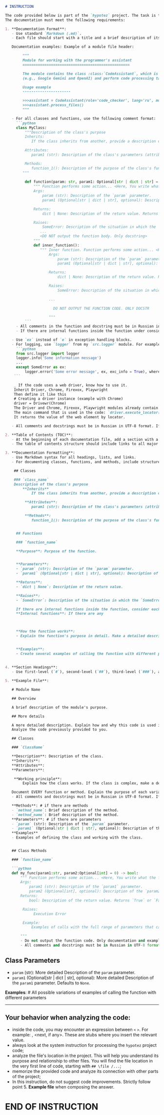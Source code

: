 ```markdown
# INSTRUCTION

The code provided below is part of the `hypotez` project. The task is to create developer documentation in `Markdown` format for each input Python file.
The documentation must meet the following requirements:

1. **Documentation Format**:
   - Use standard `Markdown (.md)`.
   - Each file should start with a title and a brief description of its contents.

   Documentation examples: Example of a module file header:

        """
        Module for working with the programmer's assistant
        =================================================

        The module contains the class :class:`CodeAssistant`, which is used to interact with various AI models
        (e.g., Google Gemini and OpenAI) and perform code processing tasks.

        Usage example
        ----------------------

        >>>assistant = CodeAssistant(role='code_checker', lang='ru', model=['gemini'])
        >>>assistant.process_files()
        """

   - For all classes and functions, use the following comment format:
     ```python
     class MyClass:
         """Description of the class's purpose
         Inherits: 
            If the class inherits from another, provide a description of the inheritance.

         Attributes:
            param1 (str): Description of the class's parameters (attributes)

         Methods:
            function_1(): Description of the purpose of the class's functions/methods
        """
     
         def function(param: str, param1: Optional[str | dict | str] = None) -> dict | None:
             """ Function performs some action... <Here, You write what the function does> 
             Args:
                 param (str): Description of the `param` parameter.
                 param1 (Optional[str | dict | str], optional): Description of the `param1` parameter. Defaults to `None`.

             Returns:
                 dict | None: Description of the return value. Returns a dictionary or `None`.

             Raises:
                 SomeError: Description of the situation in which the `SomeError` exception occurs.
                ...
                <DO NOT output the function body. Only docstring>
             """
             def inner_function():
                """ Inner function. Function performs some action... <Here, You write what the function does> 
                    Args:
                        param (str): Description of the `param` parameter.
                        param1 (Optional[str | dict | str], optional): Description of the `param1` parameter. Defaults to `None`.

                    Returns:
                        dict | None: Description of the return value. Returns a dictionary or `None`.

                    Raises:
                        SomeError: Description of the situation in which the `SomeError` exception occurs.

                    ...
                  
                      DO NOT OUTPUT THE FUNCTION CODE. ONLY DOCSTR

                    """
         ```
     - All comments in the function and docstring must be in Russian in UTF-8 format
     - If there are internal functions inside the function under consideration, consider each of them in detail separately.

   - Use `ex` instead of `e` in exception handling blocks.
   - For logging, use `logger` from my `src.logger` module. For example:
     ```python
     from src.logger import logger
     logger.info('Some information message')
     ...
     except SomeError as ex:
         logger.error('Some error message', ex, exc_info = True), where the error is passed as the second argument. exc_info determines whether or not to output service information.
    ```

    _ If the code uses a web driver, know how to use it.
    Inherit Driver, Chrome, Firexox, Playwright
    Then define it like this
    # Creating a driver instance (example with Chrome)
    driver = Drivewr(Chrome)
    The Driver and Chrome, Firexox, Playwright modules already contain all selenium settings.
    The main command that is used in the code: `driver.execute_locator(l:dict)`
    It returns the value of the web element by locator.

   - All comments and docstrings must be in Russian in UTF-8 format. If there are English docstrings in the code, translate them to Russian.

2. **Table of Contents (TOC)**:
   - At the beginning of each documentation file, add a section with a table of contents and links to functions and methods within the code.
   - The table of contents structure should include links to all major sections of the module's documentation.

3. **Documentation Formatting**:
   - Use Markdown syntax for all headings, lists, and links.
   - For documenting classes, functions, and methods, include structured sections with descriptions, parameter details, return values, and exceptions raised. Example:

    ## Classes

    ### `class_name`
    Description of the class's purpose
        **Inherits** 
            If the class inherits from another, provide a description of the inheritance.

         **Attributes**:
            param1 (str): Description of the class's parameters (attributes)

         **Methods**:
            function_1(): Description of the purpose of the class's functions/methods


     ## Functions

     ### `function_name`

     **Purpose**: Purpose of the function.


     **Parameters**:
     - `param` (str): Description of the `param` parameter.
     - `param1` (Optional[str | dict | str], optional): Description of the `param1` parameter. Defaults to `None`.

     **Returns**:
     - `dict | None`: Description of the return value.

     **Raises**:
     - `SomeError`: Description of the situation in which the `SomeError` exception occurs.

     If there are internal functions inside the function, consider each of them separately.
     **Internal functions**: If there are any

     

     **How the function works**:
     - Explain the function's purpose in detail. Make a detailed description of what actions and transformations occur in the function body.


     **Examples**:
     - Create several examples of calling the function with different parameters that are passed to the function.
     
     
4. **Section Headings**:
   - Use first-level (`#`), second-level (`##`), third-level (`###`), and fourth-level (`####`) headings sequentially throughout the file.

5. **Example File**:

   # Module Name

   ## Overview

   A brief description of the module's purpose.

   ## More details

   A more detailed description. Explain how and why this code is used in the project.
   Analyze the code previously provided to you.

   ## Classes

   ### `ClassName`

   **Description**: Description of the class.
   **Inherits**:
   **Attributes**:
   **Parameters**:

    **Working principle**:
        Explain how the class works. If the class is complex, make a detailed code analysis.

   Document EVERY function or method. Explain the purpose of each variable.
   - All comments and docstrings must be in Russian in UTF-8 format. If the text in the original code is in English, translate it to Russian.

   **Methods**: # if there are methods
   - `method_name`: Brief description of the method.
   - `method_name`: Brief description of the method.
   **Parameters**: # if there are parameters
   - `param` (str): Description of the `param` parameter.
   - `param1` (Optional[str | dict | str], optional): Description of the `param1` parameter. Defaults to `None`.
   **Examples**
   - Examples of defining the class and working with the class.


   ## Class Methods

   ### `function_name`

   ```python
   def my_func(param1:str, param2:Optional[int] = 0) -> bool:
       """ Function performs some action... <Here, You write what the function does> 
       Args:
           param1 (str): Description of the `param1` parameter.
           param2 (Optional[int], optional): Description of the `param2` parameter. Defaults to 0.
       Returns:
           bool: Description of the return value. Returns `True` or `False`.

        Raises:
             Execution Error

        Example:
            Examples of calls with the full range of parameters that can be passed to the function.

       """
       - Do not output the function code. Only documentation and examples of calling the function;
       - All comments and docstrings must be in Russian in UTF-8 format
   ```



   ## Class Parameters
   - `param` (str): More detailed Description of the `param` parameter.
   - `param1` (Optional[str | dict | str], optional): More detailed Description of the `param1` parameter. Defaults to `None`.

 

   **Examples**: # All possible variations of examples of calling the function with different parameters

   -------------------------------------------------------------------------------------
   


## Your behavior when analyzing the code:
- inside the code, you may encounter an expression between `<` ``>``. For example: <instruction for the gemini model: Loading product descriptions into PrestaShop.>, <next, if any>. These are stubs where you insert the relevant value.
- always look at the system instruction for processing the `hypotez` project code;
- analyze the file's location in the project. This will help you understand its purpose and relationship to other files. You will find the file location in the very first line of code, starting with `## \file /...`;
- memorize the provided code and analyze its connection with other parts of the project;
- In this instruction, do not suggest code improvements. Strictly follow point 5. **Example file** when composing the answer.

# END OF INSTRUCTION
```
